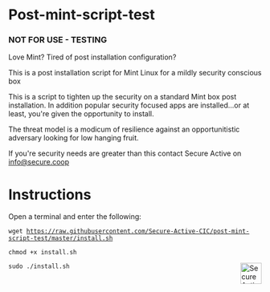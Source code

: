 <h1>Post-mint-script-test</h1>

<h3>NOT FOR USE - TESTING</h3>

Love Mint? Tired of post installation configuration? 

This is a post installation script for Mint Linux for a mildly security conscious box

This is a script to tighten up the security on a standard Mint box post installation. In addition popular security focused apps are installed...or at least, you're given the opportunity to install.

The threat model is a modicum of resilience against an opportunitistic adversary looking for low hanging fruit. 

If you're security needs are greater than this contact Secure Active on <a href="mailto:info@secure.coop?Subject=Security%20help" target="_top">info@secure.coop</a>

<h1>Instructions</h1>

Open a terminal and enter the following:

<code>wget  https://raw.githubusercontent.com/Secure-Active-CIC/post-mint-script-test/master/install.sh</code>

<code>chmod +x install.sh</code>

<code>sudo ./install.sh</code>
<img src="https://secure.coop/wp-content/uploads/2017/06/SAAbstract.png" alt="Secure Active Logo" align="right" height="42" width="42"> </img>
